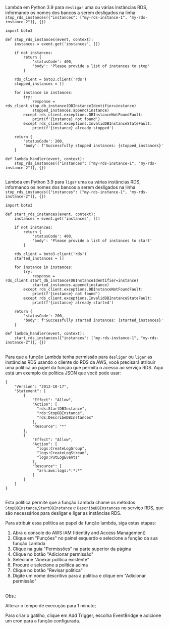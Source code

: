 Lambda em Python 3.9 para `desligar` uma ou várias instâncias RDS, informando os nomes dos bancos a serem desligados na linha `stop_rds_instances({"instances": ["my-rds-instance-1", "my-rds-instance-2"]}, {})`

```
import boto3

def stop_rds_instances(event, context):
    instances = event.get('instances', [])

    if not instances:
        return {
            'statusCode': 400,
            'body': 'Please provide a list of instances to stop'
        }

    rds_client = boto3.client('rds')
    stopped_instances = []

    for instance in instances:
        try:
            response = rds_client.stop_db_instance(DBInstanceIdentifier=instance)
            stopped_instances.append(instance)
        except rds_client.exceptions.DBInstanceNotFoundFault:
            print(f'{instance} not found')
        except rds_client.exceptions.InvalidDBInstanceStateFault:
            print(f'{instance} already stopped')

    return {
        'statusCode': 200,
        'body': f'Successfully stopped instances: {stopped_instances}'
    }

def lambda_handler(event, context):
    stop_rds_instances({"instances": ["my-rds-instance-1", "my-rds-instance-2"]}, {})

```

##
Lambda em Python 3.9 para `ligar` uma ou várias instâncias RDS, informando os nomes dos bancos a serem desligados na linha `stop_rds_instances({"instances": ["my-rds-instance-1", "my-rds-instance-2"]}, {})`


```
import boto3

def start_rds_instances(event, context):
    instances = event.get('instances', [])

    if not instances:
        return {
            'statusCode': 400,
            'body': 'Please provide a list of instances to start'
        }

    rds_client = boto3.client('rds')
    started_instances = []

    for instance in instances:
        try:
            response = rds_client.start_db_instance(DBInstanceIdentifier=instance)
            started_instances.append(instance)
        except rds_client.exceptions.DBInstanceNotFoundFault:
            print(f'{instance} not found')
        except rds_client.exceptions.InvalidDBInstanceStateFault:
            print(f'{instance} already started')

    return {
        'statusCode': 200,
        'body': f'Successfully started instances: {started_instances}'
    }

def lambda_handler(event, context):
    start_rds_instances({"instances": ["my-rds-instance-1", "my-rds-instance-2"]}, {})
```

##
Para que a função Lambda tenha permissão para `desligar` ou `ligar` as instâncias RDS usando o cliente do RDS da AWS, você precisará atribuir uma política ao papel da função que permita o acesso ao serviço RDS. Aqui está um exemplo de política JSON que você pode usar:

```
{
    "Version": "2012-10-17",
    "Statement": [
        {
            "Effect": "Allow",
            "Action": [
              "rds:StartDBInstance",
              "rds:StopDBInstance",
              "rds:DescribeDBInstances"
            ],
            "Resource": "*"
        },
        {
            "Effect": "Allow",
            "Action": [
              "logs:CreateLogGroup",
              "logs:CreateLogStream",
              "logs:PutLogEvents"
            ],
            "Resource": [
              "arn:aws:logs:*:*:*"
            ]
        }
    ]
}
```

##
Esta política permite que a função Lambda chame os métodos `StopDBInstance`,`StartDBInstance` e `DescribeDBInstances` no serviço RDS, que são necessários para desligar e ligar as instâncias RDS.

Para atribuir essa política ao papel da função lambda, siga estas etapas:

1. Abra o console do AWS IAM (Identity and Access Management)
2. Clique em "Funções" no painel esquerdo e selecione a função da sua função Lambda
3. Clique na guia "Permissões" na parte superior da página
4. Clique no botão "Adicionar permissão"
5. Selecione "Anexar política existente"
6. Procure e selecione a política acima
7. Clique no botão "Revisar política"
8. Digite um nome descritivo para a política e clique em "Adicionar permissão"

##
Obs.:<p>
Alterar o tempo de execução para 1 minuto;<p>
Para criar o gatilho, clique em Add Trigger, escolha EventBridge e adicione um cron para a função configurada.
